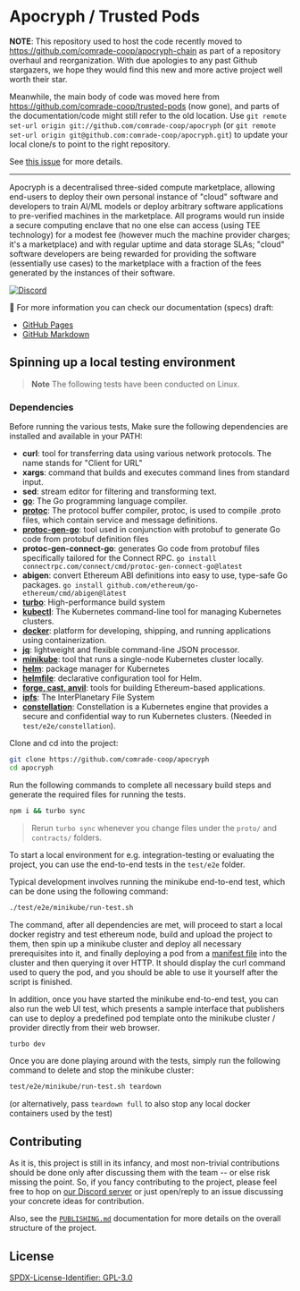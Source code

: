 # Apocryph / Trusted Pods

**NOTE**: This repository used to host the code recently moved to https://github.com/comrade-coop/apocryph-chain as part of a repository overhaul and reorganization. With due apologies to any past Github stargazers, we hope they would find this new and more active project well worth their star.

Meanwhile, the main body of code was moved here from https://github.com/comrade-coop/trusted-pods (now gone), and parts of the documentation/code might still refer to the old location. Use `git remote set-url origin git://github.com/comrade-coop/apocryph` (or `git remote set-url origin git@github.com:comrade-coop/apocryph.git`) to update your local clone/s to point to the right repository.

See [this issue](https://github.com/comrade-coop/apocryph/issues/14) for more details.

---

Apocryph is a decentralised three-sided compute marketplace, allowing end-users to deploy their own personal instance of "cloud" software and developers to train AI/ML models or deploy arbitrary software applications to pre-verified machines in the marketplace. All programs would run inside a secure computing enclave that no one else can access (using TEE technology) for a modest fee (however much the machine provider charges; it's a marketplace) and with regular uptime and data storage SLAs; "cloud" software developers are being rewarded for providing the software (essentially use cases) to the marketplace with a fraction of the fees generated by the instances of their software.

[![Discord](https://img.shields.io/badge/DISCORD-COMMUNITY-informational?style=for-the-badge&logo=discord)](https://discord.gg/fWwMSZdBF2)

:notebook: For more information you can check our documentation (specs) draft:
- [GitHub Pages](https://comrade-coop.github.io/apocryph)
- [GitHub Markdown](spec/SUMMARY.md)

## Spinning up a local testing environment
> __Note__
The following tests have been conducted on Linux.

### Dependencies

Before running the various tests, Make sure the following dependencies are installed and available in your PATH:

- **curl**: tool for transferring data using various network protocols. The name stands for "Client for URL"
- **xargs**: command that builds and executes command lines from standard input.
- **sed**: stream editor for filtering and transforming text.
- **[go](https://go.dev/doc/install)**: The Go programming language compiler.
- **[protoc](https://grpc.io/docs/protoc-installation/)**: The protocol buffer compiler, protoc, is used to compile .proto files, which contain service and message definitions.
- **[protoc-gen-go](https://grpc.io/docs/languages/go/quickstart/)**: tool used in conjunction with protobuf to generate Go code from protobuf definition files
- **protoc-gen-connect-go**: generates Go code from protobuf files specifically tailored for the Connect RPC. `go install connectrpc.com/connect/cmd/protoc-gen-connect-go@latest`
- **abigen**: convert Ethereum ABI definitions into easy to use, type-safe Go packages. `go install github.com/ethereum/go-ethereum/cmd/abigen@latest`
- **[turbo](https://turbo.build/repo/docs/installing)**: High-performance build system
- **[kubectl](https://kubernetes.io/docs/tasks/tools/install-kubectl-linux/)**: The Kubernetes command-line tool for managing Kubernetes clusters.
- **[docker](https://docs.docker.com/engine/install/)**: platform for developing, shipping, and running applications using containerization.
- **[jq](https://jqlang.github.io/jq/)**: lightweight and flexible command-line JSON processor.
- **[minikube](https://minikube.sigs.k8s.io/docs/start/)**: tool that runs a single-node Kubernetes cluster locally.
- **[helm](https://helm.sh/)**: package manager for Kubernetes 
- **[helmfile](https://github.com/helmfile/helmfile)**: declarative configuration tool for Helm.
- **[forge, cast, anvil](https://github.com/foundry-rs/foundry)**: tools for building Ethereum-based applications.
- **[ipfs](https://docs.ipfs.tech/install/command-line/#install-official-binary-distributions)**: The InterPlanetary File System
- **[constellation](https://docs.edgeless.systems/constellation/getting-started/first-steps-local)**: Constellation is a Kubernetes engine that provides a secure and confidential way to run Kubernetes clusters. (Needed in `test/e2e/constellation`).

Clone and cd into the project:
```bash
git clone https://github.com/comrade-coop/apocryph
cd apocryph
```
Run the following commands to complete all necessary build steps and generate the required files for running the tests.

```bash
npm i && turbo sync 
```
> Rerun `turbo sync` whenever you change files under the `proto/` and `contracts/` folders.

To start a local environment for e.g. integration-testing or evaluating the project, you can use the end-to-end tests in the `test/e2e` folder.

Typical development involves running the minikube end-to-end test, which can be done using the following command:

```bash
./test/e2e/minikube/run-test.sh
```

The command, after all dependencies are met, will proceed to start a local docker registry and test ethereum node, build and upload the project to them, then spin up a minikube cluster and deploy all necessary prerequisites into it, and finally deploying a pod from a [manifest file](spec/MANIFEST.md) into the cluster and then querying it over HTTP. It should display the curl command used to query the pod, and you should be able to use it yourself after the script is finished.

In addition, once you have started the minikube end-to-end test, you can also run the web UI test, which presents a sample interface that publishers can use to deploy a predefined pod template onto the minikube cluster / provider directly from their web browser.

```bash
turbo dev
```

Once you are done playing around with the tests, simply run the following command to delete and stop the minikube cluster:

```bash
test/e2e/minikube/run-test.sh teardown
```

(or alternatively, pass `teardown full` to also stop any local docker containers used by the test)

  <!-- Note that while committing generated files is foreign to Nodejs/NPM, it's the usual way of life in the Go ecosystem, as packages are directly cloned from git rather than downloaded from the package manager. Here we are committing both in order to not require forge/protoc for JavaScript development when it's optional for Go development. -->

## Contributing

As it is, this project is still in its infancy, and most non-trivial contributions should be done only after discussing them with the team -- or else risk missing the point. So, if you fancy contributing to the project, please feel free to hop on [our Discord server](https:///fWwMSZdBF2) or just open/reply to an issue discussing your concrete ideas for contribution.

Also, see the [`PUBLISHING.md`](spec/PUBLISHING.md) documentation for more details on the overall structure of the project.

## License

[SPDX-License-Identifier: GPL-3.0](./LICENSE.md)
